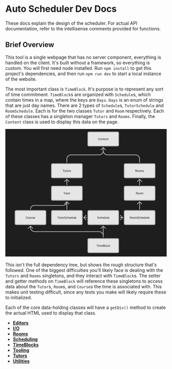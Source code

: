 # Auto Scheduler Dev Docs

These docs explain the design of the scheduler. For actual API documentation, refer to the intellisense comments provided for functions.

## Brief Overview

This tool is a single webpage that has no server component, everything is handled on the client. It's built without a framework, so everything is custom. You will first need node installed. Run `npm install` to get this project's dependencies, and then run `npm run dev` to start a local instance of the website.

The most important class is `TimeBlock`. It's purpose is to represent any sort of time commitment. `TimeBlock`s are organized with `Schedule`s, which contain times in a map, where the keys are `Days`. `Days` is an enum of strings that are just day names. There are 2 types of `Schedule`s, `TutorSchedule` and `RoomSchedule`. Each is for the two classes `Tutor` and `Room` respectively. Each of these classes has a singleton manager `Tutors` and `Rooms`. Finally, the `Content` class is used to display this data on the page.

![dependency tree](img/dependency-tree.png)

This isn't the full dependency tree, but shows the rough structure that's followed. One of the biggest difficulties you'll likely face is dealing with the `Tutors` and `Rooms` singletons, and they interact with `TimeBlock`s. The setter and getter methods on `TimeBlock` will reference these singletons to access data about the `Tutor`s, `Room`s, and `Course`s the time is associated with. This makes unit testing difficult, since any tests you make will likely require these to initialized. 

Each of the core data-holding classes will have a `getDiv()` method to create the actual HTML used to display that class. 

- [**Editors**](editors.md)
- [**I/O**](io.md)
- [**Rooms**](rooms.md)
- [**Scheduling**](scheduling.md)
- [**TimeBlocks**](timeblocks.md)
- [**Tooling**](tooling.md)
- [**Tutors**](tutors.md)
- [**Utilities**](utils.md)